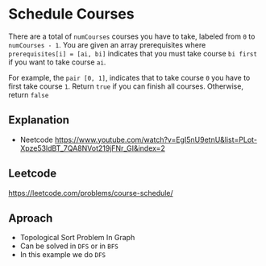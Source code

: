 # Schedule Courses 

There are a total of `numCourses` courses you have to take, labeled from `0` to `numCourses - 1`. You are given an array prerequisites where `prerequisites[i] = [ai, bi]` indicates that you must take course `bi first` if you want to take course `ai`.

For example, the `pair [0, 1]`, indicates that to take course `0` you have to first take course `1`.
Return `true` if you can finish all courses. Otherwise, return `false`

## Explanation 
- Neetcode https://www.youtube.com/watch?v=EgI5nU9etnU&list=PLot-Xpze53ldBT_7QA8NVot219jFNr_GI&index=2


## Leetcode 
https://leetcode.com/problems/course-schedule/ 


## Aproach 
- Topological Sort Problem In Graph 
- Can be solved in `DFS` or in `BFS`
- In this example we do `DFS`